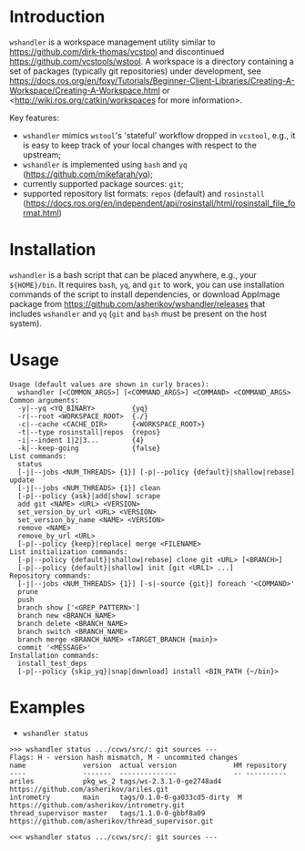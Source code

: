 Introduction
============

`wshandler` is a workspace management utility similar to
<https://github.com/dirk-thomas/vcstool> and discontinued
<https://github.com/vcstools/wstool>. A workspace is a directory containing a set
of packages (typically git repositories) under development, see
<https://docs.ros.org/en/foxy/Tutorials/Beginner-Client-Libraries/Creating-A-Workspace/Creating-A-Workspace.html>
or <http://wiki.ros.org/catkin/workspaces for more information>.

Key features:
- `wshandler` mimics `wstool`'s 'stateful' workflow dropped in `vcstool`, e.g.,
  it is easy to keep track of your local changes with respect to the upstream;
- `wshandler` is implemented using `bash` and `yq` (<https://github.com/mikefarah/yq>);
- currently supported package sources: `git`;
- supported repository list formats: `repos` (default) and `rosinstall`
  (<https://docs.ros.org/en/independent/api/rosinstall/html/rosinstall_file_format.html>)


Installation
============

`wshandler` is a bash script that can be placed anywhere, e.g., your
`${HOME}/bin`. It requires `bash`, `yq`, and `git` to work, you can use
installation commands of the script to install dependencies, or download
AppImage package from <https://github.com/asherikov/wshandler/releases> that
includes `wshandler` and `yq` (`git` and `bash` must be present on the host
system).


Usage
=====

```
Usage (default values are shown in curly braces):
  wshandler [<COMMON_ARGS>] [<COMMAND_ARGS>] <COMMAND> <COMMAND_ARGS>
Common arguments:
  -y|--yq <YQ_BINARY>         {yq}
  -r|--root <WORKSPACE_ROOT>  {./}
  -c|--cache <CACHE_DIR>      {<WORKSPACE_ROOT>}
  -t|--type rosinstall|repos  {repos}
  -i|--indent 1|2|3...        {4}
  -k|--keep-going             {false}
List commands:
  status
  [-j|--jobs <NUM_THREADS> {1}] [-p|--policy {default}|shallow|rebase] update
  [-j|--jobs <NUM_THREADS> {1}] clean
  [-p|--policy {ask}|add|show] scrape
  add git <NAME> <URL> <VERSION>
  set_version_by_url <URL> <VERSION>
  set_version_by_name <NAME> <VERSION>
  remove <NAME>
  remove_by_url <URL>
  [-p|--policy {keep}|replace] merge <FILENAME>
List initialization commands:
  [-p|--policy {default}|shallow|rebase] clone git <URL> [<BRANCH>]
  [-p|--policy {default}|shallow] init [git <URL1> ...]
Repository commands:
  [-j|--jobs <NUM_THREADS> {1}] [-s|-source {git}] foreach '<COMMAND>'
  prune
  push
  branch show ['<GREP_PATTERN>']
  branch new <BRANCH_NAME>
  branch delete <BRANCH_NAME>
  branch switch <BRANCH_NAME>
  branch merge <BRANCH_NAME> <TARGET_BRANCH {main}>
  commit '<MESSAGE>'
Installation commands:
  install_test_deps
  [-p|--policy {skip_yq}|snap|download] install <BIN_PATH {~/bin}>
```

Examples
========

- `wshandler status`
```
>>> wshandler status .../ccws/src/: git sources ---
Flags: H - version hash mismatch, M - uncommited changes
name              version  actual version              HM repository
----              -------  --------------              -- ----------
ariles            pkg_ws_2 tags/ws-2.3.1-0-ge2748ad4      https://github.com/asherikov/ariles.git
intrometry        main     tags/0.1.0-0-ga033cd5-dirty  M https://github.com/asherikov/intrometry.git
thread_supervisor master   tags/1.1.0-0-gbbf8a09          https://github.com/asherikov/thread_supervisor.git

<<< wshandler status .../ccws/src/: git sources ---
```
